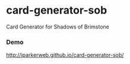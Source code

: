 # card-generator-sob
Card Generator for Shadows of Brimstone

### Demo
http://jparkerweb.github.io/card-generator-sob/
